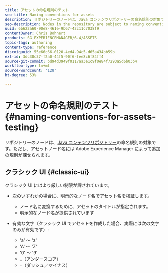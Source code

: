 ```yaml
---
title: アセットの命名規則のテスト
seo-title: Naming conventions for assets
description: リポジトリーのノードは、Java コンテンツリポジトリーの命名規則の対象です。ただし、アセットノード名には Adobe Experience Manager によって追加の規則が課せられます。
seo-description: Nodes in the repository are subject to naming conventions of the Java Content Repository. However, Adobe Experience Manager imposes further conventions for the name of asset nodes.
uuid: 6b622a60-90e8-461e-9b67-42c11c7038f9
contentOwner: Chris Bohnert
products: SG_EXPERIENCEMANAGER/6.4/ASSETS
topic-tags: authoring
content-type: reference
discoiquuid: 55e66c66-0120-4ed4-94c5-d65a434bb59b
exl-id: 3dc38c37-f2a0-44f5-90f6-fee8c6f84ff4
source-git-commit: bd94d3949f0117aa3e1c9f0e84f7293a5d6b03b4
workflow-type: tm+mt
source-wordcount: '128'
ht-degree: 53%

---
```


# アセットの命名規則のテスト{#naming-conventions-for-assets-testing}

リポジトリーのノードは、[Java コンテンツリポジトリー](/help/sites-developing/the-basics.md#java-content-repository)の命名規則の対象です。ただし、アセットノード名には Adobe Experience Manager によって追加の規則が課せられます。

## クラシック UI {#classic-ui}

クラシック UI にはより厳しい制限が課されています。

* 次のいずれかの場合に、明示的なノード名でアセット名を検証します。

   * ノード名に変換するために、アセットのタイトルが指定されます。
   * 明示的なノード名が提供されています

* 有効な文字（クラシック UI でアセットを作成した場合、実際には次の文字のみが有効です）:

   * &#39;a&#39; ～ &#39;z&#39;
   * &#39;A&#39; ～ &#39;Z&#39;
   * &#39;0&#39; ～ &#39;9&#39;
   * _（アンダースコア）
   * `-`（ダッシュ／マイナス）
